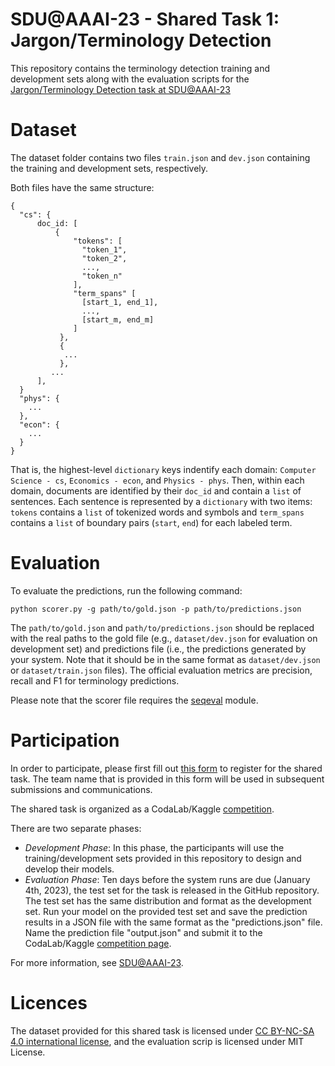 # SDU@AAAI-23 - Shared Task 1: Jargon/Terminology Detection

This repository contains the terminology detection training and development sets along with the evaluation scripts for the [Jargon/Terminology Detection task at SDU@AAAI-23](https://sites.google.com/view/sdu-aaai23/shared-task)

# Dataset

The dataset folder contains two files `train.json` and `dev.json` containing the training and development sets, respectively.

Both files have the same structure:

```
{
  "cs": {
      doc_id: [
          {
              "tokens": [
                "token_1",
                "token_2",
                ...,
                "token_n"
              ],
              "term_spans" [
                [start_1, end_1],
                ...,
                [start_m, end_m]
              ]
           },
           {
            ...
           },
         ...
      ],
  }
  "phys": {
    ...
  },
  "econ": {
    ...
  }
}
```
That is, the highest-level `dictionary` keys indentify each domain: `Computer Science - cs`, `Economics - econ`, and `Physics - phys`. Then, within each domain, documents are identified by their `doc_id` and contain a `list` of sentences. Each sentence is represented by a `dictionary` with two items: `tokens` contains a `list` of tokenized words and symbols and `term_spans` contains a `list` of boundary pairs (`start`, `end`) for each labeled term.

# Evaluation

To evaluate the predictions, run the following command:

`python scorer.py -g path/to/gold.json -p path/to/predictions.json`

The `path/to/gold.json` and `path/to/predictions.json` should be replaced with the real paths to the gold file (e.g., `dataset/dev.json` for evaluation on development set) and predictions file (i.e., the predictions generated by your system. Note that it should be in the same format as `dataset/dev.json` or `dataset/train.json` files). The official evaluation metrics are precision, recall and F1 for terminology predictions. 

Please note that the scorer file requires the [seqeval](https://github.com/chakki-works/seqeval) module.

# Participation
In order to participate, please first fill out [this form](https://forms.gle/ks3snBYXgoTQr3iH7) to register for the shared task. The team name that is provided in this form will be used in subsequent submissions and communications. 

The shared task is organized as a CodaLab/Kaggle [competition]().

There are two separate phases:
* _Development Phase_: In this phase, the participants will use the training/development sets provided in this repository to design and develop their models.
* _Evaluation Phase_: Ten days before the system runs are due (January 4th, 2023), the test set for the task is released in the GitHub repository. The test set has the same distribution and format as the development set. Run your model on the provided test set and save the prediction results in a JSON file with the same format as the "predictions.json" file. Name the prediction file "output.json" and submit it to the CodaLab/Kaggle [competition page]().

For more information, see [SDU@AAAI-23]().

# Licences
The dataset provided for this shared task is licensed under [CC BY-NC-SA 4.0 international license](https://creativecommons.org/licenses/by-nc-sa/4.0/legalcode), and the evaluation scrip is licensed under MIT License.
